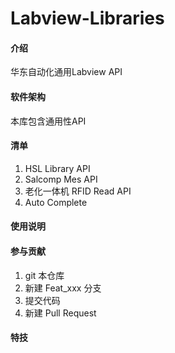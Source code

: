# Labview-Libraries

#### 介绍
华东自动化通用Labview API

#### 软件架构
本库包含通用性API


#### 清单

1.  HSL Library API
2.  Salcomp Mes API
3.  老化一体机 RFID Read API
4.  Auto Complete


#### 使用说明


#### 参与贡献

1.  git 本仓库
2.  新建 Feat_xxx 分支
3.  提交代码
4.  新建 Pull Request


#### 特技
